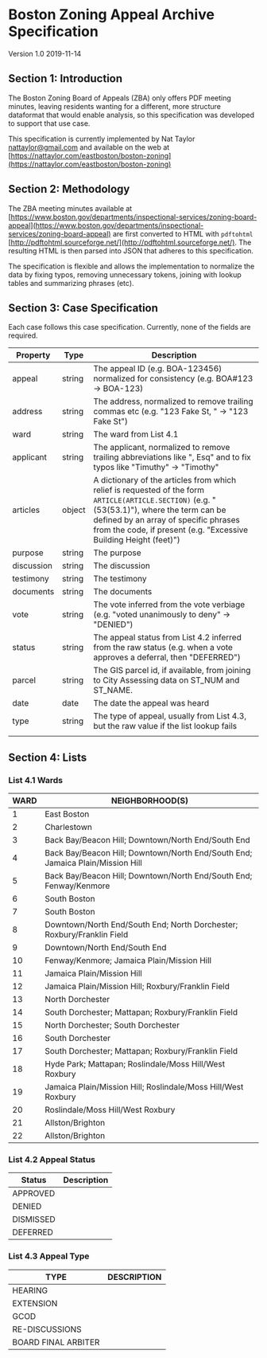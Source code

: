 # Boston Zoning Appeal Archive Specification

Version 1.0 2019-11-14

## Section 1: Introduction

The Boston Zoning Board of Appeals (ZBA) only offers PDF meeting minutes, leaving residents wanting
for a different, more structure dataformat that would enable analysis, so this
specification was developed to support that use case.

This specification is currently implemented by Nat Taylor <nattaylor@gmail.com>
and available on the web at [https://nattaylor.com/eastboston/boston-zoning](https://nattaylor.com/eastboston/boston-zoning)

## Section 2: Methodology

The ZBA meeting minutes available at [https://www.boston.gov/departments/inspectional-services/zoning-board-appeal](https://www.boston.gov/departments/inspectional-services/zoning-board-appeal) are first converted to HTML with `pdftohtml` [http://pdftohtml.sourceforge.net/](http://pdftohtml.sourceforge.net/).
The resulting HTML is then parsed into JSON that adheres to this specification.

The specification is flexible and allows the implementation to normalize the data
by fixing typos, removing unnecessary tokens, joining with lookup tables
and summarizing phrases (etc).



## Section 3: Case Specification

Each case follows this case specification.  Currently, none of the fields are required.

|  Property  |  Type  |                                                                                                                       Description                                                                                                                        |
|------------|--------|----------------------------------------------------------------------------------------------------------------------------------------------------------------------------------------------------------------------------------------------------------|
| appeal     | string | The appeal ID (e.g. BOA-123456) normalized for consistency (e.g. BOA#123 → BOA-123)                                                                                                                                                                      |
| address    | string | The address, normalized to remove trailing commas etc  (e.g. "123 Fake St, " → "123 Fake St")                                                                                                                                                            |
| ward       | string | The ward from List 4.1                                                                                                                                                                                                                                   |
| applicant  | string | The applicant, normalized to remove trailing abbreviations like ", Esq" and to fix typos like "Timuthy" → "Timothy"                                                                                                                                      |
| articles   | object | A dictionary of the articles from which relief is requested of the form `ARTICLE(ARTICLE.SECTION)` (e.g. "(53(53.1)"), where the term can be defined by an array of specific phrases from the code, if present (e.g. "Excessive Building Height (feet)") |
| purpose    | string | The purpose                                                                                                                                                                                                                                              |
| discussion | string | The discussion                                                                                                                                                                                                                                           |
| testimony  | string | The testimony                                                                                                                                                                                                                                            |
| documents  | string | The documents                                                                                                                                                                                                                                            |
| vote       | string | The vote  inferred from the vote verbiage (e.g. "voted unanimously to deny" → "DENIED")                                                                                                                                                                   |
| status     | string | The appeal status from List 4.2 inferred from the raw status (e.g. when a vote approves a deferral, then "DEFERRED")                                                                                                                                      |
| parcel     | string | The GIS parcel id, if available, from joining to City Assessing data on ST_NUM and ST_NAME.                                                                                                                                                              |
| date       | date   | The date the appeal was heard                                                                                                                                                                                                                            |
| type       | string | The type of appeal, usually from List 4.3, but the raw value if the list lookup fails                                                                                                                                                                    |
|            |        |                                                                                                                                                                                                                                                          |

## Section 4: Lists

### List 4.1 Wards

| WARD | NEIGHBORHOOD(S)                                                                |
|------|--------------------------------------------------------------------------------|
| 1    | East Boston                                                                    |
| 2    | Charlestown                                                                    |
| 3    | Back Bay/Beacon Hill; Downtown/North End/South End                             |
| 4    | Back Bay/Beacon Hill; Downtown/North End/South End; Jamaica Plain/Mission Hill |
| 5    | Back Bay/Beacon Hill; Downtown/North End/South End; Fenway/Kenmore             |
| 6    | South Boston                                                                   |
| 7    | South Boston                                                                   |
| 8    | Downtown/North End/South End; North Dorchester; Roxbury/Franklin Field         |
| 9    | Downtown/North End/South End                                                   |
| 10   | Fenway/Kenmore; Jamaica Plain/Mission Hill                                     |
| 11   | Jamaica Plain/Mission Hill                                                     |
| 12   | Jamaica Plain/Mission Hill; Roxbury/Franklin Field                             |
| 13   | North Dorchester                                                               |
| 14   | South Dorchester; Mattapan; Roxbury/Franklin Field                             |
| 15   | North Dorchester; South Dorchester                                             |
| 16   | South Dorchester                                                               |
| 17   | South Dorchester; Mattapan; Roxbury/Franklin Field                             |
| 18   | Hyde Park; Mattapan; Roslindale/Moss Hill/West Roxbury                         |
| 19   | Jamaica Plain/Mission Hill; Roslindale/Moss Hill/West Roxbury                  |
| 20   | Roslindale/Moss Hill/West Roxbury                                              |
| 21   | Allston/Brighton                                                               |
| 22   | Allston/Brighton                                                               |

### List 4.2 Appeal Status

|   Status  | Description |
|-----------|-------------|
| APPROVED  |             |
| DENIED    |             |
| DISMISSED |             |
| DEFERRED  |             |

### List 4.3 Appeal Type

|         TYPE        | DESCRIPTION |
|---------------------|-------------|
| HEARING             |             |
| EXTENSION           |             |
| GCOD                |             |
| RE-DISCUSSIONS      |             |
| BOARD FINAL ARBITER |             |
